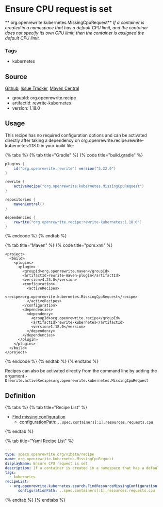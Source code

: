 # Ensure CPU request is set

** org.openrewrite.kubernetes.MissingCpuRequest**
_If a container is created in a namespace that has a default CPU limit, and the container does not specify its own CPU limit, then the container is assigned the default CPU limit._

### Tags

* kubernetes

## Source

[Github](https://github.com/openrewrite/rewrite-kubernetes), [Issue Tracker](https://github.com/openrewrite/rewrite-kubernetes/issues), [Maven Central](https://search.maven.org/artifact/org.openrewrite.recipe/rewrite-kubernetes/1.18.0/jar)

* groupId: org.openrewrite.recipe
* artifactId: rewrite-kubernetes
* version: 1.18.0


## Usage

This recipe has no required configuration options and can be activated directly after taking a dependency on org.openrewrite.recipe:rewrite-kubernetes:1.18.0 in your build file:

{% tabs %}
{% tab title="Gradle" %}
{% code title="build.gradle" %}
```groovy
plugins {
    id("org.openrewrite.rewrite") version("5.22.0")
}

rewrite {
    activeRecipe("org.openrewrite.kubernetes.MissingCpuRequest")
}

repositories {
    mavenCentral()
}

dependencies {
    rewrite("org.openrewrite.recipe:rewrite-kubernetes:1.18.0")
}
```
{% endcode %}
{% endtab %}

{% tab title="Maven" %}
{% code title="pom.xml" %}
```markup
<project>
  <build>
    <plugins>
      <plugin>
        <groupId>org.openrewrite.maven</groupId>
        <artifactId>rewrite-maven-plugin</artifactId>
        <version>4.25.0</version>
        <configuration>
          <activeRecipes>
            <recipe>org.openrewrite.kubernetes.MissingCpuRequest</recipe>
          </activeRecipes>
        </configuration>
        <dependencies>
          <dependency>
            <groupId>org.openrewrite.recipe</groupId>
            <artifactId>rewrite-kubernetes</artifactId>
            <version>1.18.0</version>
          </dependency>
        </dependencies>
      </plugin>
    </plugins>
  </build>
</project>
```
{% endcode %}
{% endtab %}
{% endtabs %}

Recipes can also be activated directly from the command line by adding the argument `-Drewrite.activeRecipesorg.openrewrite.kubernetes.MissingCpuRequest`

## Definition

{% tabs %}
{% tab title="Recipe List" %}
* [Find missing configuration](../kubernetes/search/findresourcemissingconfiguration.md)
  * configurationPath: `..spec.containers[:1].resources.requests.cpu`

{% endtab %}

{% tab title="Yaml Recipe List" %}
```yaml
---
type: specs.openrewrite.org/v1beta/recipe
name: org.openrewrite.kubernetes.MissingCpuRequest
displayName: Ensure CPU request is set
description: If a container is created in a namespace that has a default CPU limit, and the container does not specify its own CPU limit, then the container is assigned the default CPU limit.
tags:
  - kubernetes
recipeList:
  - org.openrewrite.kubernetes.search.FindResourceMissingConfiguration:
      configurationPath: ..spec.containers[:1].resources.requests.cpu

```
{% endtab %}
{% endtabs %}
